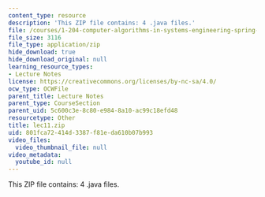 ```yaml
---
content_type: resource
description: 'This ZIP file contains: 4 .java files.'
file: /courses/1-204-computer-algorithms-in-systems-engineering-spring-2010/801fca72414d3387f81eda610b07b993_lec11.zip
file_size: 3116
file_type: application/zip
hide_download: true
hide_download_original: null
learning_resource_types:
- Lecture Notes
license: https://creativecommons.org/licenses/by-nc-sa/4.0/
ocw_type: OCWFile
parent_title: Lecture Notes
parent_type: CourseSection
parent_uid: 5c600c3e-8c80-e984-8a10-ac99c18efd48
resourcetype: Other
title: lec11.zip
uid: 801fca72-414d-3387-f81e-da610b07b993
video_files:
  video_thumbnail_file: null
video_metadata:
  youtube_id: null
---
```

This ZIP file contains: 4 .java files.